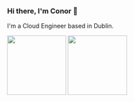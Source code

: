 ### Hi there, I'm Conor 👋

I'm a Cloud Engineer based in Dublin.

<img height="137.3px" src="https://github-readme-stats.vercel.app/api?username=conorshortt123&hide_title=true&hide_border=true&show_icons=true&include_all_commits=true&count_private=true&line_height=21&text_color=000&icon_color=000&theme=vue-dark" /> <img height="137.3px" src="https://github-readme-stats.vercel.app/api/top-langs/?username=conorshortt123&hide=html&hide_title=true&hide_border=true&layout=compact&langs_count=7&exclude_repo=comp426&text_color=000&icon_color=ffftheme=vue-dark" />

<!--
**conorshortt123/conorshortt123** is a ✨ _special_ ✨ repository because its `README.md` (this file) appears on your GitHub profile.

